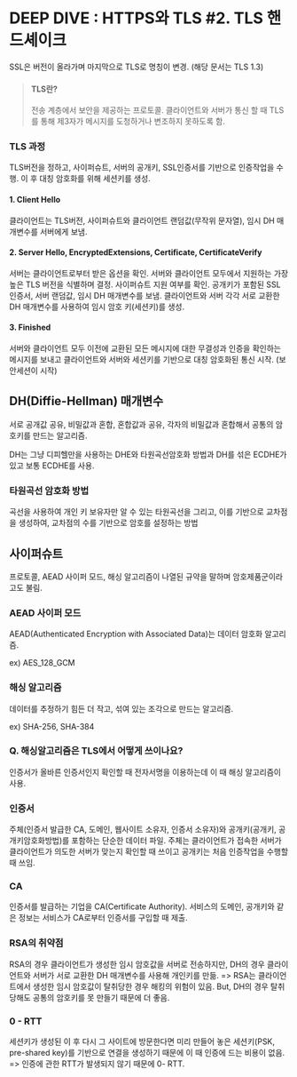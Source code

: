 # DEEP DIVE : HTTPS와 TLS #2. TLS 핸드셰이크

SSL은 버전이 올라가며 마지막으로 TLS로 명칭이 변경. (해당 문서는 TLS 1.3)

> #### TLS란?
>
> 전송 계층에서 보안을 제공하는 프로토콜.
> 클라이언트와 서버가 통신 할 때 TLS를 통해 제3자가 메시지를 도청하거나 변조하지 못하도록 함.

### TLS 과정

TLS버전을 정하고, 사이퍼슈트, 서버의 공개키, SSL인증서를 기반으로 인증작업을 수행.
이 후 대칭 암호화를 위해 세션키를 생성.

#### 1. Client Hello

클라이언트는 TLS버전, 사이퍼슈트와 클라이언트 랜덤값(무작위 문자열), 임시 DH 매개변수를 서버에게 보냄.

#### 2. Server Hello, EncryptedExtensions, Certificate, CertificateVerify

서버는 클라이언트로부터 받은 옵션을 확인.
서버와 클라이언트 모두에서 지원하는 가장 높은 TLS 버전을 식별하며 결정.
사이퍼슈트 지원 여부를 확인.
공개키가 포함된 SSL 인증서, 서버 랜덤값, 임시 DH 매개변수를 보냄.
클라이언트와 서버 각각 서로 교환한 DH 매개변수를 사용하여 임시 암호 키(세션키)를 생성.

#### 3. Finished

서버와 클라이언트 모두 이전에 교환된 모든 메시지에 대한 무결성과 인증을 확인하는 메시지를 보내고 클라이언트와 서버와 세션키를 기반으로 대칭 암호화된 통신 시작. (보안세션이 시작)

## DH(Diffie-Hellman) 매개변수

서로 공개값 공유, 비밀값과 혼합, 혼합값과 공유, 각자의 비밀값과 혼합해서 공통의 암호키를 만드는 알고리즘.

DH는 그냥 디피헬만을 사용하는 DHE와 타원곡선암호화 방법과 DH를 섞은 ECDHE가 있고 보통 ECDHE를 사용.

### 타원곡선 암호화 방법

곡선을 사용하여 개인 키 보유자만 알 수 있는 타원곡선을 그리고, 이를 기반으로 교차점을 생성하여, 교차점의 수를 기반으로 암호를 설정하는 방법

## 사이퍼슈트

프로토콜, AEAD 사이퍼 모드, 해싱 알고리즘이 나열된 규약을 말하며 암호제품군이라고도 불림.

### AEAD 사이퍼 모드

AEAD(Authenticated Encryption with Associated Data)는 데이터 암호화 알고리즘.

ex) AES_128_GCM

### 해싱 알고리즘

데이터를 추정하기 힘든 더 작고, 섞여 있는 조각으로 만드는 알고리즘.

ex) SHA-256, SHA-384

### Q. 해싱알고리즘은 TLS에서 어떻게 쓰이나요?

인증서가 올바른 인증서인지 확인할 때 전자서명을 이용하는데 이 때 해싱 알고리즘이 사용.

### 인증서

주체(인증서 발급한 CA, 도메인, 웹사이트 소유자, 인증서 소유자)와 공개키(공개키, 공개키암호화방법)를 포함하는 단순한 데이터 파일.
주체는 클라이언트가 접속한 서버가 클라이언트가 의도한 서버가 맞는지 확인할 때 쓰이고 공개키는 처음 인증작업을 수행할 때 쓰임.

### CA

인증서를 발급하는 기업을 CA(Certificate Authority).
서비스의 도메인, 공개키와 같은 정보는 서비스가 CA로부터 인증서를 구입할 때 제출.

### RSA의 취약점

RSA의 경우 클라이언트가 생성한 임시 암호값을 서버로 전송하지만,
DH의 경우 클라이언트와 서버가 서로 교환한 DH 매개변수를 사용해 개인키를 만듦.
=> RSA는 클라이언트에서 생성한 임시 암호값이 탈취당한 경우 해킹의 위험이 있음.
But, DH의 경우 탈취당해도 공통의 암호키를 못 만들기 때문에 더 좋음.

### 0 - RTT

세션키가 생성된 이 후 다시 그 사이트에 방문한다면 미리 만들어 놓은 세션키(PSK, pre-shared key)를 기반으로 연결을 생성하기 때문에 이 때 인증에 드는 비용이 없음.
=> 인증에 관한 RTT가 발생되지 않기 때문에 0- RTT.
